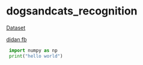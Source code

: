 # dogsandcats_recognition

[Dataset](https://drive.google.com/drive/folders/1m8QMw8JHTn77DefCox0IYVXILwbFN1F2)

[didan fb](https://www.facebook.com/vuduydidan/)

```py
 import numpy as np
 print("hello world")
 ```
